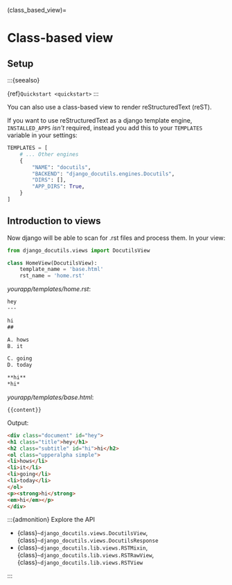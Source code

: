 (class_based_view)=

# Class-based view

## Setup

:::{seealso}

{ref}`Quickstart <quickstart>`
:::

You can also use a class-based view to render reStructuredText (reST).

If you want to use reStructuredText as a django template engine, `INSTALLED_APPS` _isn't_ required,
instead you add this to your `TEMPLATES` variable in your settings:

```python
TEMPLATES = [
    # ... Other engines
    {
        "NAME": "docutils",
        "BACKEND": "django_docutils.engines.Docutils",
        "DIRS": [],
        "APP_DIRS": True,
    }
]
```

## Introduction to views

Now django will be able to scan for .rst files and process them. In your view:

```python
from django_docutils.views import DocutilsView

class HomeView(DocutilsView):
    template_name = 'base.html'
    rst_name = 'home.rst'
```

*yourapp/templates/home.rst*:

````restructuredtext
hey
---

hi
##

A. hows
B. it

C. going
D. today

**hi**
*hi*
````

*yourapp/templates/base.html*:

```django
{{content}}
```

Output:

```html
<div class="document" id="hey">
<h1 class="title">hey</h1>
<h2 class="subtitle" id="hi">hi</h2>
<ol class="upperalpha simple">
<li>hows</li>
<li>it</li>
<li>going</li>
<li>today</li>
</ol>
<p><strong>hi</strong>
<em>hi</em></p>
</div>
```

:::{admonition} Explore the API

- {class}`~django_docutils.views.DocutilsView`, {class}`~django_docutils.views.DocutilsResponse`
- {class}`~django_docutils.lib.views.RSTMixin`,
  {class}`~django_docutils.lib.views.RSTRawView`, {class}`~django_docutils.lib.views.RSTView`

:::
